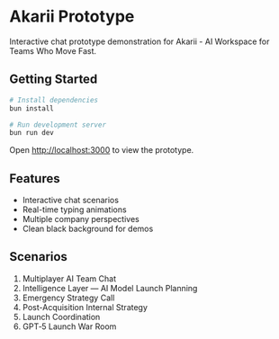 # Akarii Prototype

Interactive chat prototype demonstration for Akarii - AI Workspace for Teams Who Move Fast.

## Getting Started

```bash
# Install dependencies
bun install

# Run development server
bun run dev
```

Open [http://localhost:3000](http://localhost:3000) to view the prototype.

## Features

- Interactive chat scenarios
- Real-time typing animations  
- Multiple company perspectives
- Clean black background for demos

## Scenarios

1. Multiplayer AI Team Chat
2. Intelligence Layer — AI Model Launch Planning
3. Emergency Strategy Call
4. Post-Acquisition Internal Strategy
5. Launch Coordination
6. GPT‑5 Launch War Room